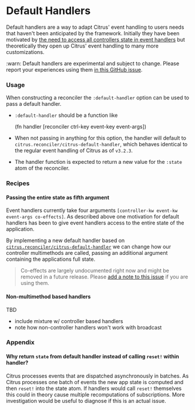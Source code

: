 # Default Handlers

Default handlers are a way to adapt Citrus' event handling to users needs that
haven't been anticipated by the framework. Initially they have been motivated
by [the need to access all controllers state in event
handlers](https://github.com/clj-commons/citrus/issues/50) but theoretically
they open up Citrus' event handling to many more customizations. 

:warn: Default handlers are experimental and subject to change. Please
report your experiences using them [in this GitHub issue]().

### Usage 

When constructing a reconciler the `:default-handler` option can be used to 
pass a default handler.

- `:default-handler` should be a function like 

	(fn handler [reconciler ctrl-key event-key event-args])

- When not passing in anything for this option, the handler will default to
  `citrus.reconciler/citrus-default-handler`, which behaves identical to the
  regular event handling of Citrus as of `v3.2.3`.
- The handler function is expected to return a new value for the `:state` atom
  of the reconciler.

### Recipes

#### Passing the entire state as fifth argument

Event handlers currently take four arguments `[controller-kw event-kw
event-args co-effects]`. As described above one motivation for default handlers
has been to give event handlers access to the entire state of the application.

By implementing a new default handler based on [`citrus.reconciler/citrus-default-handler`]() we can change how our controller multimethods are called, passing an additional argument containing the applications full state.

> Co-effects are largely undocumented right now and might be removed in a
> future release. Please [add a note to this
> issue](https://github.com/clj-commons/citrus/issues/51) if you are using
> them.

#### Non-multimethod based handlers

TBD 

- include mixture w/ controller based handlers
- note how non-controller handlers won't work with broadcast

### Appendix

#### Why return `state` from default handler instead of calling `reset!` within handler?

Citrus processes events that are dispatched asynchronously in batches. As
Citrus processes one batch of events the new app state is computed and then
`reset!` into the state atom.  If handlers would call `reset!` themselves this
could in theory cause multiple recomputations of subscriptions. More
investigation would be useful to diagnose if this is an actual issue.
